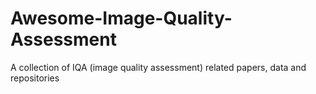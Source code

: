 # Awesome-Image-Quality-Assessment
A collection of IQA (image quality assessment) related papers, data and repositories

